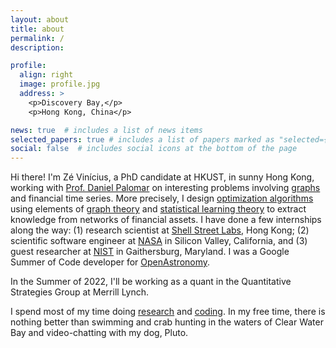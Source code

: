 ```yaml
---
layout: about
title: about
permalink: /
description:

profile:
  align: right
  image: profile.jpg
  address: >
    <p>Discovery Bay,</p>
    <p>Hong Kong, China</p>

news: true  # includes a list of news items
selected_papers: true # includes a list of papers marked as "selected={true}"
social: false  # includes social icons at the bottom of the page
---
```


Hi there! I'm Zé Vinícius, a PhD candidate at HKUST, in sunny Hong Kong, working with [Prof. Daniel Palomar](https://github.com/dppalomar)
on interesting problems involving [graphs](https://en.wikipedia.org/wiki/Graph_(discrete_mathematics)) and financial time series.
More precisely, I design [optimization algorithms](https://en.wikipedia.org/wiki/Mathematical_optimization) using elements of [graph theory](https://en.wikipedia.org/wiki/Graph_theory) and [statistical learning theory](https://en.wikipedia.org/wiki/Statistical_learning_theory)
to extract knowledge from networks of financial assets. I have done a few internships along the way: (1) research scientist at [Shell Street Labs](https://www.linkedin.com/company/shell-street-labs/about/), Hong Kong; (2) scientific software engineer
at [NASA](https://exoplanets.nasa.gov/news/1529/meet-the-kepler-mission-team/) in Silicon Valley, California,
and (3) guest researcher at [NIST](https://www/nist.gov) in Gaithersburg, Maryland.
I was a Google Summer of Code developer for [OpenAstronomy](https://www.openastronomy.org).

In the Summer of 2022, I'll be working as a quant in the Quantitative Strategies Group at Merrill Lynch.

I spend most of my time doing [research](https://scholar.google.com/citations?hl=en&user=ilvNpCoAAAAJ&view_op=list_works&sortby=pubdate)
and [coding](https://github.com/mirca). In my free time, there is nothing better than swimming and crab hunting in the waters
of Clear Water Bay and video-chatting with my dog, Pluto.
